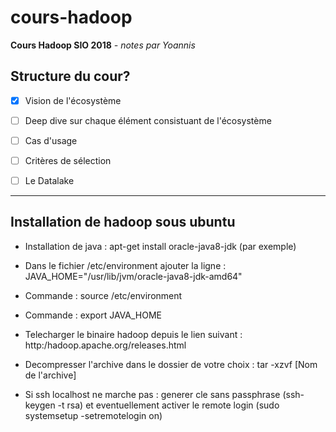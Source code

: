 # cours-hadoop
**Cours Hadoop SIO 2018** *- notes par Yoannis*


## Structure du cour?
- [x] Vision de l'écosystème
- [ ] Deep dive sur chaque élément consistuant de l'écosystème
- [ ] Cas d'usage
- [ ] Critères de sélection
- [ ] Le Datalake


- - -

## Installation de hadoop sous ubuntu

- Installation de java : apt-get install oracle-java8-jdk (par exemple)

- Dans le fichier /etc/environment ajouter la ligne : JAVA_HOME="/usr/lib/jvm/oracle-java8-jdk-amd64"

- Commande : source /etc/environment

- Commande : export JAVA_HOME

- Telecharger le binaire hadoop depuis le lien suivant : http:/hadoop.apache.org/releases.html

- Decompresser l'archive dans le dossier de votre choix : tar -xzvf [Nom de l'archive]

- Si ssh localhost ne marche pas : generer cle sans passphrase (ssh-keygen -t rsa) et eventuellement activer le remote login (sudo systemsetup -setremotelogin on)
